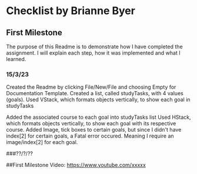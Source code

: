 # Checklist by Brianne Byer
## First Milestone

The purpose of this Readme is to demonstrate how I have completed the assignment.
I will explain each step, how it was implemented and what I learned.

### 15/3/23
Created the Readme by clicking File/New/File and choosing Empty for Documentation Template.
Created a list, called studyTasks, with 4 values (goals).
Used VStack, which formats objects vertically, to show each goal in studyTasks

Added the associated course to each goal into studyTasks list
Used HStack, which formats objects vertically, to show each goal with its respective course.
Added Image, tick boxes to certain goals, but since I didn't have index[2] for certain goals, a Fatal error occured. Meaning I require an image/index[2] for each goal.

###??/?/??

##First Milestone Video: https://www.youtube.com/xxxxx
